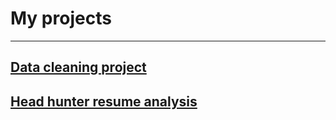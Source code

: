# My projects
----
## [Data cleaning project](https://github.com/Eqtony/MyPortfolio/tree/master/DataCleaningProject)
## [Head hunter resume analysis](https://github.com/Eqtony/MyPortfolio/tree/master/HeadHunterResumeAnalysis)

